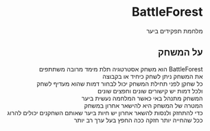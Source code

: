 <div lang="he" dir="rtl">
  
# BattleForest


מלחמת תפקידים ביער

## על המשחק
  BattleForest הוא משחק אסטרטגיה תלת מימד מרובה משתתפים </br>
  את המשחק ניתן לשחק כיחיד או בקבוצה </br>
  כל שחקן לפני תחילת המשחק יכול לבחור דמות שהוא מעדיף לשחק</br>
  ולכל דמות יש קישורים שונים וחפצים שונים</br>
  המשחק מתנהל באי כאשר המלחמה נעשית ביער</br>
  המטרה של המשחק היא להישאר אחרון במשחק</br>
  כדי להתחזק ולנסות להשאר אחרון יש חיות ביער שאותם השחקנים יכולים להרוג</br>
  ככל שהחייה יותר חזקה ככה החפץ בעל ערך רב יותר</br>
  
</div>
